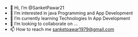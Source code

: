 - 👋 Hi, I’m @SanketPawar21
- 👀 I’m interested in java Programming and App Development 
- 🌱 I’m currently learning Technologies In App Development 
- 💞️ I’m looking to collaborate on ...
- 📫 How to reach me sanketpawar1979@gmail.com


<!---
SanketPawar21/SanketPawar21 is a ✨ special ✨ repository because its `README.md` (this file) appears on your GitHub profile.
You can click the Preview link to take a look at your changes.
--->
